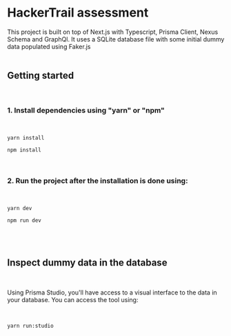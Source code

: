 # HackerTrail assessment

This project is built on top of Next.js with Typescript, Prisma Client, Nexus Schema and GraphQl. It uses a SQLite database file with some initial dummy data populated using Faker.js
<br/><br/>

## Getting started

<br/>

### 1. Install dependencies using "yarn" or "npm"

<br/>

```
yarn install
```

```
npm install
```

<br/>

### 2. Run the project after the installation is done using:

<br/>

```
yarn dev
```

```
npm run dev
```

<br/><br/>

## Inspect dummy data in the database

<br/>

Using Prisma Studio, you'll have access to a visual interface to the data in your database.
You can access the tool using:

<br/>

```
yarn run:studio
```
